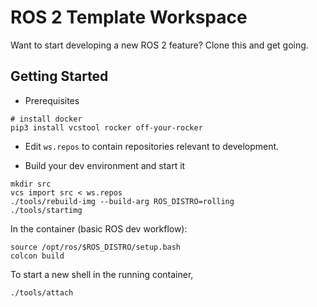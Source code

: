 # ROS 2 Template Workspace

Want to start developing a new ROS 2 feature? Clone this and get going.

## Getting Started

* Prerequisites

```
# install docker
pip3 install vcstool rocker off-your-rocker
```

* Edit `ws.repos` to contain repositories relevant to development.

* Build your dev environment and start it

```
mkdir src
vcs import src < ws.repos
./tools/rebuild-img --build-arg ROS_DISTRO=rolling
./tools/startimg
```

In the container (basic ROS dev workflow):

```
source /opt/ros/$ROS_DISTRO/setup.bash
colcon build
```

To start a new shell in the running container,

```
./tools/attach
```
